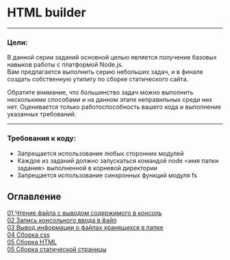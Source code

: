 # HTML builder
---

### Цели:

В данной серии заданий основной целью является получение базовых навыков работы с платформой Node.js.  
Вам предлагается выполнить серию небольших задач, и в финале создать собственную утилиту по сборке статического сайта. 

Обратите внимание, что большинство задач можно выполнить несколькими способами и на данном этапе неправильных среди них нет. Оценивается только работоспособность вашего кода и выполнение указанных требований. 

---

### Требования к коду:

- Запрещается использование любых сторонних модулей
- Каждое из заданий должно запускаться командой node <имя папки задания> выполненной в корневой директории
- Запрещается использование синхронных функций модуля fs

## Оглавление
[01 Чтение файла с выводом содержимого в консоль](01-read-file/README.md)  
[02 Запись консольного ввода в файл](02-write-file/README.md)  
[03 Вывод информации о файлаx хранящихся в папке](03-files-in-folder/README.md)  
[04 Сборка css](04-merge-styles/README.md)  
[05 Сборка HTML](05-merge-html/README.md)  
[05 Сборка статической страницы](06-html-builder/README.md)  
